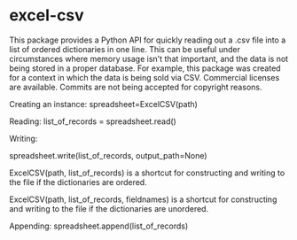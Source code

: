 # excel-csv
This package provides a Python API for quickly reading out a .csv file into a list of ordered dictionaries in one line. This can be useful under circumstances where memory usage isn't that important, and the data is not being stored in a proper database. For example, this package was created for a context in which the data is being sold via CSV. Commercial licenses are available. Commits are not being accepted for copyright reasons.

Creating an instance:
spreadsheet=ExcelCSV(path)

Reading:
list_of_records = spreadsheet.read()

Writing:

spreadsheet.write(list_of_records, output_path=None)

ExcelCSV(path, list_of_records) is a shortcut for constructing and writing to the file if the dictionaries are ordered.

ExcelCSV(path, list_of_records, fieldnames) is a shortcut for constructing and writing to the file if the dictionaries are unordered.

Appending:
spreadsheet.append(list_of_records)
